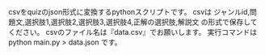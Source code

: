 csvをquizのjson形式に変換するpythonスクリプトです。
csvは
ジャンルid,問題文,選択肢1,選択肢2,選択肢3,選択肢4,正解の選択肢,解説文
の形式で保存してください。
csvのファイル名は『data.csv』でお願いします。
実行コマンドは
python main.py > data.json
です。
